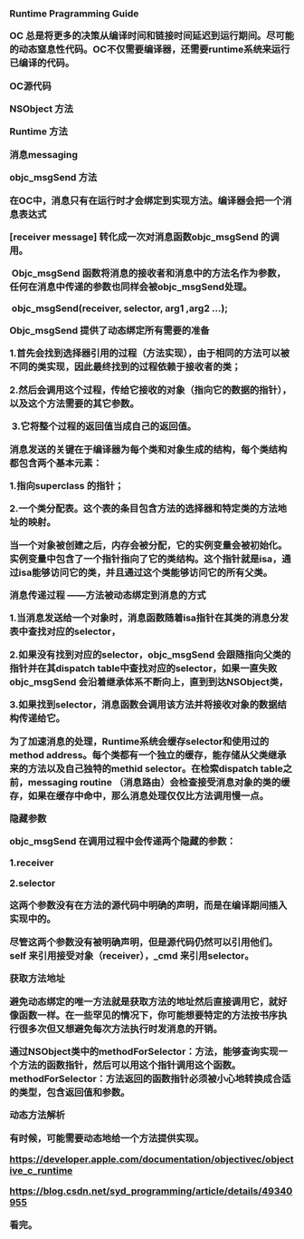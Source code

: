 <h3>Runtime Pragramming Guide<h>

OC  总是将更多的决策从编译时间和链接时间延迟到运行期间。尽可能的动态窒息性代码。OC不仅需要编译器，还需要runtime系统来运行已编译的代码。

OC源代码

NSObject 方法

Runtime 方法

消息messaging

objc_msgSend 方法

​	在OC中，消息只有在运行时才会绑定到实现方法。编译器会把一个消息表达式

[receiver message] 转化成一次对消息函数objc_msgSend 的调用。

​	Objc_msgSend 函数将消息的接收者和消息中的方法名作为参数，任何在消息中传递的参数也同样会被objc_msgSend处理。

​	objc_msgSend(receiver, selector, arg1 ,arg2 …);

Objc_msgSend 提供了动态绑定所有需要的准备

​	1.首先会找到选择器引用的过程（方法实现），由于相同的方法可以被不同的类实现，因此最终找到的过程依赖于接收者的类；

​	2.然后会调用这个过程，传给它接收的对象（指向它的数据的指针），以及这个方法需要的其它参数。

​	3.它将整个过程的返回值当成自己的返回值。

消息发送的关键在于编译器为每个类和对象生成的结构，每个类结构都包含两个基本元素：

1.指向superclass 的指针；

2.一个类分配表。这个表的条目包含方法的选择器和特定类的方法地址的映射。

当一个对象被创建之后，内存会被分配，它的实例变量会被初始化。实例变量中包含了一个指针指向了它的类结构。这个指针就是isa，通过isa能够访问它的类，并且通过这个类能够访问它的所有父类。



消息传递过程 ——方法被动态绑定到消息的方式

1.当消息发送给一个对象时，消息函数随着isa指针在其类的消息分发表中查找对应的selector，

2.如果没有找到对应的selector，objc_msgSend 会跟随指向父类的指针并在其dispatch table中查找对应的selector，如果一直失败objc_msgSend 会沿着继承体系不断向上，直到到达NSObject类，

3.如果找到selector，消息函数会调用该方法并将接收对象的数据结构传递给它。

为了加速消息的处理，Runtime系统会缓存selector和使用过的method address。每个类都有一个独立的缓存，能存储从父类继承来的方法以及自己独特的methid selector。在检索dispatch table之前，messaging routine （消息路由）会检查接受消息对象的类的缓存，如果在缓存中命中，那么消息处理仅仅比方法调用慢一点。



隐藏参数

objc_msgSend 在调用过程中会传递两个隐藏的参数：

1.receiver

2.selector

这两个参数没有在方法的源代码中明确的声明，而是在编译期间插入实现中的。

尽管这两个参数没有被明确声明，但是源代码仍然可以引用他们。self 来引用接受对象（receiver），_cmd 来引用selector。



获取方法地址

避免动态绑定的唯一方法就是获取方法的地址然后直接调用它，就好像函数一样。在一些罕见的情况下，你可能想要特定的方法按书序执行很多次但又想避免每次方法执行时发消息的开销。

通过NSObject类中的methodForSelector：方法，能够查询实现一个方法的函数指针，然后可以用这个指针调用这个函数。methodForSelector：方法返回的函数指针必须被小心地转换成合适的类型，包含返回值和参数。



动态方法解析

有时候，可能需要动态地给一个方法提供实现。

https://developer.apple.com/documentation/objectivec/objective_c_runtime

https://blog.csdn.net/syd_programming/article/details/49340955

看完。



​	
